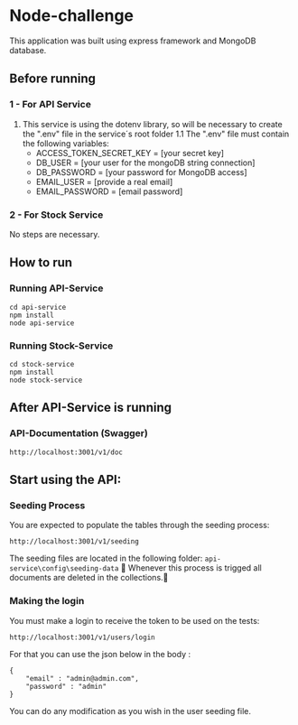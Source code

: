 # Node-challenge

This application was built using express framework and MongoDB database.


## Before running
### 1 - For API Service
1. This service is using the dotenv library, so will be necessary to create the ".env" file in the service´s root folder
1.1 The ".env" file must contain the following variables:
	* ACCESS_TOKEN_SECRET_KEY = [your secret key]
	* DB_USER  = [your user for the mongoDB string connection]
	* DB_PASSWORD = [your password for MongoDB access]
	* EMAIL_USER = [provide a real email]
	* EMAIL_PASSWORD = [email password]
### 2 - For Stock Service
No steps are necessary.




## How to run
### Running API-Service
~~~~
cd api-service
npm install
node api-service
~~~~

### Running Stock-Service
~~~~
cd stock-service
npm install
node stock-service
~~~~

## After API-Service is running
### API-Documentation (Swagger)
~~~~
http://localhost:3001/v1/doc
~~~~

## Start using the API:
### Seeding Process
You are expected to populate the tables through the seeding process:
~~~~
http://localhost:3001/v1/seeding
~~~~
The seeding files are located in the following folder: `api-service\config\seeding-data`
🧨 Whenever this process is trigged all documents are deleted in the collections.🧨


### Making the login
You must make a login to receive the token to be used on the tests:
~~~~
http://localhost:3001/v1/users/login
~~~~

For that you can use the json below in the body :
~~~~
{
	"email" : "admin@admin.com",
	"password" : "admin"
}
~~~~

You can do any modification as you wish in the user seeding file.

